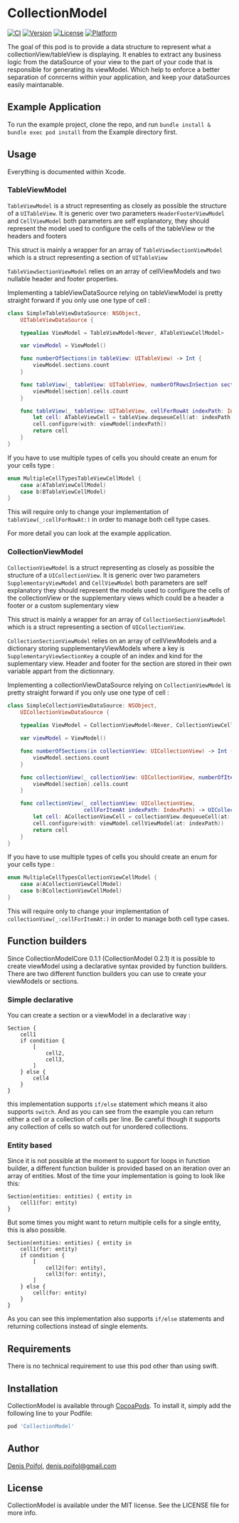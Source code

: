 # CollectionModel

[![CI](https://github.com/denisPoifol/CollectionModel/workflows/CI/badge.svg)](https://github.com/denisPoifol/CollectionModel/actions?query=workflow%3ACI)
[![Version](https://img.shields.io/cocoapods/v/CollectionModel.svg?style=flat)](https://cocoapods.org/pods/CollectionModel)
[![License](https://img.shields.io/cocoapods/l/CollectionModel.svg?style=flat)](https://cocoapods.org/pods/CollectionModel)
[![Platform](https://img.shields.io/cocoapods/p/CollectionModel.svg?style=flat)](https://cocoapods.org/pods/CollectionModel)

The goal of this pod is to provide a data structure to represent what a collectionView/tableView is displaying.
It enables to extract any business logic from the dataSource of your view to the part of your code that is responsible for generating its viewModel. Which help to enforce a better separation of conrcerns within your application, and keep your dataSources easily maintanable.

## Example Application

To run the example project, clone the repo, and run `bundle install & bundle exec pod install` from the Example directory first.

## Usage

Everything is documented within Xcode. 

### TableViewModel

`TableViewModel` is a struct representing as closely as possible the structure of a `UITableView`.
It is generic over two parameters `HeaderFooterViewModel` and `CellViewModel` both parameters are self explanatory, they should represent the model used to configure the cells of the tableView or the headers and footers

This struct is mainly a wrapper for an array of `TableViewSectionViewModel` which is a struct representing a section of `UITableView`

`TableViewSectionViewModel` relies on an array of cellViewModels and two nullable header and footer properties.

Implementing a tableViewDataSource relying on tableViewModel is pretty straight forward if you only use one type of cell :
```Swift
class SimpleTableViewDataSource: NSObject,
    UITableViewDataSource {

    typealias ViewModel = TableViewModel<Never, ATableViewCellModel>

    var viewModel = ViewModel()

    func numberOfSections(in tableView: UITableView) -> Int {
        viewModel.sections.count
    }

    func tableView(_ tableView: UITableView, numberOfRowsInSection section: Int) -> Int {
        viewModel[section].cells.count
    }

    func tableView(_ tableView: UITableView, cellForRowAt indexPath: IndexPath) -> UITableViewCell {
        let cell: ATableViewCell = tableView.dequeueCell(at: indexPath)
        cell.configure(with: viewModel[indexPath])
        return cell
    }
}
```

If you have to use multiple types of cells you should create an enum for your cells type :
```Swift
enum MultipleCellTypesTableViewCellModel {
    case a(ATableViewCellModel)
    case b(BTableViewCellModel)
}
```
This will require only to change your implementation of ``tableView(_:cellForRowAt:)`` in order to manage both cell type cases.

For more detail you can look at the example application.

### CollectionViewModel

`CollectionViewModel` is a struct representing as closely as possible the structure of a `UICollectionView`.
It is generic over two parameters `SupplementaryViewModel` and `CellViewModel` both parameters are self explanatory they should represent the models used to configure the cells of the collectionView or the supplementary views which could be a header a footer or a custom suplementary view

This struct is mainly a wrapper for an array of `CollectionSectionViewModel` which is a struct representing a section of `UICollectionView`.

`CollectionSectionViewModel` relies on an array of cellViewModels and a dictionary storing supplementaryViewModels where a key is `SupplementaryViewSectionKey` a couple of an index and kind for the suplementary view. Header and footer for the section are stored in their own variable appart from the dictionnary.

Implementing a collectionViewDataSource relying on `CollectionViewModel` is pretty straight forward if you only use one type of cell :
```Swift
class SimpleCollectionViewDataSource: NSObject,
    UICollectionViewDataSource {
	
	typealias ViewModel = CollectionViewModel<Never, CollectionViewCellModel>

    var viewModel = ViewModel()

    func numberOfSections(in collectionView: UICollectionView) -> Int {
        viewModel.sections.count
    }

    func collectionView(_ collectionView: UICollectionView, numberOfItemsInSection section: Int) -> Int {
        viewModel[section].cells.count
    }

    func collectionView(_ collectionView: UICollectionView,
                        cellForItemAt indexPath: IndexPath) -> UICollectionViewCell {
        let cell: ACollectionViewCell = collectionView.dequeueCell(at: indexPath)
        cell.configure(with: viewModel.cellViewModel(at: indexPath))
        return cell
    }
}
```

If you have to use multiple types of cells you should create an enum for your cells type :
```Swift
enum MultipleCellTypesCollectionViewCellModel {
    case a(ACollectionViewCellModel)
    case b(BCollectionViewCellModel)
}
```
This will require only to change your implementation of `collectionView(_:cellForItemAt:)` in order to manage both cell type cases.

## Function builders

Since CollectionModelCore 0.1.1 (CollectionModel 0.2.1) it is possible to create viewModel using a declarative syntax provided by function builders. There are two different function builders you can use to create your viewModels or sections.

### Simple declarative

You can create a section or a viewModel in a declarative way :
```
Section {
    cell1
    if condition {
        [
            cell2,
            cell3,
        ]
    } else {
        cell4
    }
}
```
this implementation supports `if/else` statement which means it also supports `switch`. And as you can see from the example you can return either a cell or a collection of cells per line. Be careful though it supports any collection of cells so watch out for unordered collections.

### Entity based

Since it is not possible at the moment to support for loops in function builder, a different function builder is provided based on an iteration over an array of entities.
Most of the time your implementation is going to look like this: 
```
Section(entities: entities) { entity in
    cell1(for: entity)
}
```
But some times you might want to return multiple cells for a single entity, this is also possible.
```
Section(entities: entities) { entity in
    cell1(for: entity)
    if condition {
        [
            cell2(for: entity),
            cell3(for: entity),
        ]
    } else {
        cell(for: entity)
    }
}
```
As you can see this implementation also supports `if/else` statements and returning collections instead of single elements.

## Requirements

There is no technical requirement to use this pod other than using swift.

## Installation

CollectionModel is available through [CocoaPods](https://cocoapods.org). To install
it, simply add the following line to your Podfile:

```ruby
pod 'CollectionModel'
```

## Author

[Denis Poifol](https://twitter.com/DenisPoifol), denis.poifol@gmail.com

## License

CollectionModel is available under the MIT license. See the LICENSE file for more info.
